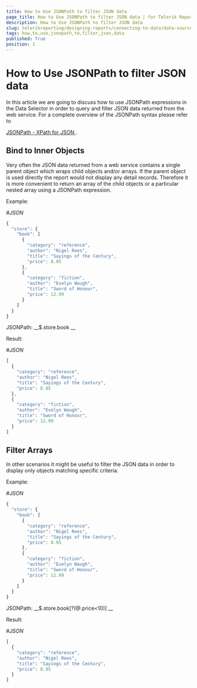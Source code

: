```yaml
---
title: How to Use JSONPath to filter JSON data
page_title: How to Use JSONPath to filter JSON data | for Telerik Reporting Documentation
description: How to Use JSONPath to filter JSON data
slug: telerikreporting/designing-reports/connecting-to-data/data-source-components/webservicedatasource-component/how-to-use-jsonpath-to-filter-json-data
tags: how,to,use,jsonpath,to,filter,json,data
published: True
position: 1
---
```


# How to Use JSONPath to filter JSON data



In this article we are going to discuss how to use JSONPath expressions in the Data Selector in order to query and filter JSON data returned from the web service.
        For a complete overview of the JSONPath syntax please refer to 
        
[JSONPath - XPath for JSON
](http://goessner.net/articles/JsonPath/
).
      


## Bind to Inner Objects

Very often the JSON data returned from a web service contains a single parent object which wraps child objects and/or arrays. If the
          parent object is used directly the report would not display any detail records. Therefore it is more convenient to return an array of the child objects
          or a particular nested array using a JSONPath expression.
        


Example:
        
#_JSON_

	
````js
{ 
  "store": {
    "book": [ 
      { 
        "category": "reference",
        "author": "Nigel Rees",
        "title": "Sayings of the Century",
        "price": 8.95
      },
      { 
        "category": "fiction",
        "author": "Evelyn Waugh",
        "title": "Sword of Honour",
        "price": 12.99
      }
    ]
  }
}

````




JSONPath: 
__$.store.book
__

Result:
        
#_JSON_

	
````js
[ 
  { 
    "category": "reference",
    "author": "Nigel Rees",
    "title": "Sayings of the Century",
    "price": 8.95
  },
  { 
    "category": "fiction",
    "author": "Evelyn Waugh",
    "title": "Sword of Honour",
    "price": 12.99
  }
]

````




## Filter Arrays

In other scenarios it might be useful to filter the JSON data in order to display only objects matching specific criteria.
        


Example:
        
#_JSON_

	
````js
{ 
  "store": {
    "book": [ 
      { 
        "category": "reference",
        "author": "Nigel Rees",
        "title": "Sayings of the Century",
        "price": 8.95
      },
      { 
        "category": "fiction",
        "author": "Evelyn Waugh",
        "title": "Sword of Honour",
        "price": 12.99
      }
    ]
  }
}

````




JSONPath: 
__$.store.book[?(@.price<10)]
__

Result:
        
#_JSON_

	
````js
[ 
  { 
    "category": "reference",
    "author": "Nigel Rees",
    "title": "Sayings of the Century",
    "price": 8.95
  }
]

````



